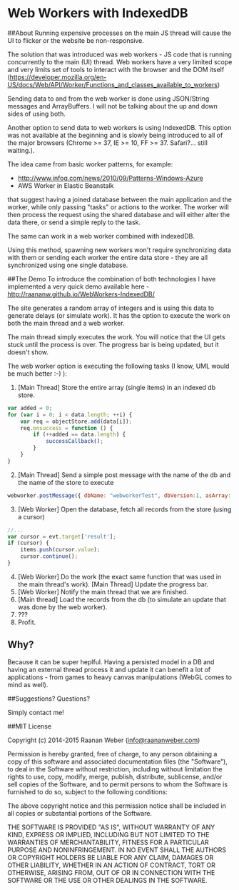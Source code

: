 # Web Workers with IndexedDB
##About
Running expensive processes on the main JS thread will cause the UI to flicker or the website be non-responsive. 

The solution that was introduced was web workers - JS code that is running concurrently to the main (UI) thread. Web workers have a very limited scope and very limits set of tools to interact with the browser and the DOM itself (https://developer.mozilla.org/en-US/docs/Web/API/Worker/Functions_and_classes_available_to_workers)

Sending data to and from the web worker is done using JSON/String messages and ArrayBuffers. I will not be talking about the up and down sides of using both.

Another option to send data to web workers is using IndexedDB. This option was not available at the beginning and is slowly being introduced to all of the major browsers (Chrome >= 37, IE >= 10, FF >= 37. Safari?... still waiting.).

The idea came from basic worker patterns, for example:
* http://www.infoq.com/news/2010/09/Patterns-Windows-Azure
* AWS Worker in Elastic Beanstalk

that suggest having a joined database between the main application and the worker, while only passing "tasks" or actions to
the worker. The worker will then process the request using the shared database and will either alter the data there, or send a simple reply to the task.

The same can work in a web worker combined with indexedDB.

Using this method, spawning new workers won't require synchronizing data with them or sending each worker the entire data store - they are all synchronized using one single database.

##The Demo
To introduce the combination of both technologies I have implemented a very quick demo available here - http://raananw.github.io/WebWorkers-IndexedDB/

The site generates a random array of integers and is using this data to generate delays (or simulate work). It has the option to execute the work on both the main thread and a web worker.

The main thread simply executes the work. You will notice that the UI gets stuck until the process is over. The progress bar is being updated, but it doesn't show.

The web worker option is executing the following tasks (I know, UML would be much better :-) ):

1. [Main Thread] Store the entire array (single items) in an indexed db store.
```javascript
var added = 0;
for (var i = 0; i < data.length; ++i) {
    var req = objectStore.add(data[i]);
    req.onsuccess = function () {
        if (++added == data.length) {
            successCallback();
        }
    }
}
```
2. [Main Thread] Send a simple post message with the name of the db and the name of the store to execute
```javascript
webworker.postMessage({ dbName: "webworkerTest", dbVersion:1, asArray: asArray });
```
3. [Web Worker] Open the database, fetch all records from the store (using a cursor)
```javascript
//...
var cursor = evt.target['result'];
if (cursor) {
    items.push(cursor.value);
    cursor.continue();
}
```
4. [Web Worker] Do the work (the exact same function that was used in the main thread's work). [Main Thread] Update the progress bar.
5. [Web Worker] Notify the main thread that we are finished.
6. [Main thread] Load the records from the db (to simulate an update that was done by the web worker).
7. ???
8. Profit.

## Why?

Because it can be super heplful. Having a persisted model in a DB and having an external thread process it and update it can benefit a lot of applications - from games to heavy canvas manipulations (WebGL comes to mind as well). 

##Suggestions? Questions?

Simply contact me!

##MIT License

Copyright (c) 2014-2015 Raanan Weber (info@raananweber.com)

Permission is hereby granted, free of charge, to any person obtaining a copy of this software and associated documentation files (the "Software"), to deal in the Software without restriction, including without limitation the rights to use, copy, modify, merge, publish, distribute, sublicense, and/or sell copies of the Software, and to permit persons to whom the Software is furnished to do so, subject to the following conditions:

The above copyright notice and this permission notice shall be included in all copies or substantial portions of the Software.

THE SOFTWARE IS PROVIDED "AS IS", WITHOUT WARRANTY OF ANY KIND, EXPRESS OR IMPLIED, INCLUDING BUT NOT LIMITED TO THE WARRANTIES OF MERCHANTABILITY, FITNESS FOR A PARTICULAR PURPOSE AND NONINFRINGEMENT. IN NO EVENT SHALL THE AUTHORS OR COPYRIGHT HOLDERS BE LIABLE FOR ANY CLAIM, DAMAGES OR OTHER LIABILITY, WHETHER IN AN ACTION OF CONTRACT, TORT OR OTHERWISE, ARISING FROM, OUT OF OR IN CONNECTION WITH THE SOFTWARE OR THE USE OR OTHER DEALINGS IN THE SOFTWARE.


